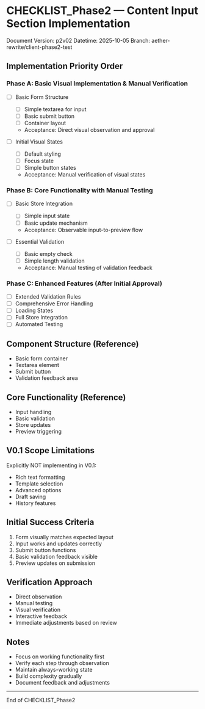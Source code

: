 # CHECKLIST_Phase2 — Content Input Section Implementation

Document Version: p2v02
Datetime: 2025-10-05
Branch: aether-rewrite/client-phase2-test

## Implementation Priority Order

### Phase A: Basic Visual Implementation & Manual Verification

- [ ] Basic Form Structure

  - [ ] Simple textarea for input
  - [ ] Basic submit button
  - [ ] Container layout
  - Acceptance: Direct visual observation and approval

- [ ] Initial Visual States
  - [ ] Default styling
  - [ ] Focus state
  - [ ] Simple button states
  - Acceptance: Manual verification of visual states

### Phase B: Core Functionality with Manual Testing

- [ ] Basic Store Integration

  - [ ] Simple input state
  - [ ] Basic update mechanism
  - Acceptance: Observable input-to-preview flow

- [ ] Essential Validation
  - [ ] Basic empty check
  - [ ] Simple length validation
  - Acceptance: Manual testing of validation feedback

### Phase C: Enhanced Features (After Initial Approval)

- [ ] Extended Validation Rules
- [ ] Comprehensive Error Handling
- [ ] Loading States
- [ ] Full Store Integration
- [ ] Automated Testing

## Component Structure (Reference)

- Basic form container
- Textarea element
- Submit button
- Validation feedback area

## Core Functionality (Reference)

- Input handling
- Basic validation
- Store updates
- Preview triggering

## V0.1 Scope Limitations

Explicitly NOT implementing in V0.1:

- Rich text formatting
- Template selection
- Advanced options
- Draft saving
- History features

## Initial Success Criteria

1. Form visually matches expected layout
2. Input works and updates correctly
3. Submit button functions
4. Basic validation feedback visible
5. Preview updates on submission

## Verification Approach

- Direct observation
- Manual testing
- Visual verification
- Interactive feedback
- Immediate adjustments based on review

## Notes

- Focus on working functionality first
- Verify each step through observation
- Maintain always-working state
- Build complexity gradually
- Document feedback and adjustments

---

End of CHECKLIST_Phase2
